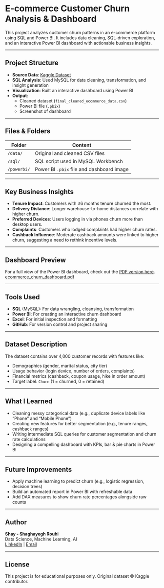 # E-commerce Customer Churn Analysis & Dashboard

This project analyzes customer churn patterns in an e-commerce platform using SQL and Power BI. It includes data cleaning, SQL-driven exploration, and an interactive Power BI dashboard with actionable business insights.

---

## Project Structure

- **Source Data**: [Kaggle Dataset](https://www.kaggle.com/datasets/ankitverma2010/ecommerce-customer-churn-analysis-and-prediction/data)
- **SQL Analysis**: Used MySQL for data cleaning, transformation, and insight generation
- **Visualization**: Built an interactive dashboard using Power BI
- **Output**:
  - Cleaned dataset (`final_cleaned_ecommerce_data.csv`)
  - Power BI file (`.pbix`)
  - Screenshot of dashboard

---

## Files & Folders

| Folder        | Content                                   |
|---------------|--------------------------------------------|
| `/data/`      | Original and cleaned CSV files             |
| `/sql/`       | SQL script used in MySQL Workbench         |
| `/powerbi/`   | Power BI `.pbix` file and dashboard image  |

---

## Key Business Insights

- **Tenure Impact**: Customers with ≤6 months tenure churned the most.
- **Delivery Distance**: Longer warehouse-to-home distances correlate with higher churn.
- **Preferred Devices**: Users logging in via phones churn more than desktop users.
- **Complaints**: Customers who lodged complaints had higher churn rates.
- **Cashback Influence**: Moderate cashback amounts were linked to higher churn, suggesting a need to rethink incentive levels.

---

## Dashboard Preview
For a full view of the Power BI dashboard, check out the [PDF version here](./powerbi/ecommerce_churn_dashboard.pdf).
[ecommerce_churn_dashboard.pdf](https://github.com/user-attachments/files/20969079/ecommerce_churn_dashboard.pdf)




---

## Tools Used

- **SQL** (MySQL): For data wrangling, cleansing, transformation
- **Power BI**: For creating an interactive churn dashboard
- **Excel**: For initial inspection and formatting
- **GitHub**: For version control and project sharing

---

## Dataset Description

The dataset contains over 4,000 customer records with features like:
- Demographics (gender, marital status, city tier)
- Usage behavior (login device, number of orders, complaints)
- Financial metrics (cashback, coupon usage, hike in order amount)
- Target label: `Churn` (1 = churned, 0 = retained)

---

## What I Learned

- Cleaning messy categorical data (e.g., duplicate device labels like “Phone” and “Mobile Phone”)
- Creating new features for better segmentation (e.g., tenure ranges, cashback ranges)
- Writing intermediate SQL queries for customer segmentation and churn rate calculations
- Designing a compelling dashboard with KPIs, bar & pie charts in Power BI

---

## Future Improvements

- Apply machine learning to predict churn (e.g., logistic regression, decision trees)
- Build an automated report in Power BI with refreshable data
- Add DAX measures to show churn rate percentages alongside raw counts

---

## Author

**Shay - Shaghayegh Rouhi**  
Data Science, Machine Learning, AI  
[LinkedIn](https://www.linkedin.com/in/Shay-shaghayegh-rouhi-aba3892a1) | [Email](mailto:Shaghayegh.rouhi.sr@gmail.com)

---

## License

This project is for educational purposes only. Original dataset © Kaggle contributor.
